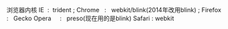 浏览器内核
IE        :   trident ;
Chrome    :   webkit/blink(2014年改用blink) ;
Firefox   :   Gecko
Opera     :   preso(现在用的是blink)
Safari    :   webkit
